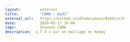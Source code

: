 ```yaml
---
layout:         external
title:          "CAMA : ma31"
external_url:   https://hackmd.io/@lemasymasa/By6OsJx3I
date:           2020-05-17 10:00
tags:           Shannon CAMA
description:  x.T A x sur un maillage en Numpy
---
```

